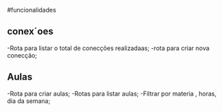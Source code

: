 #funcionalidades

## conex´oes
-Rota para listar o total de conecções realizadaas;
-rota para criar nova conecção;

## Aulas
-Rota para criar aulas;
-Rotas para listar aulas;
 -Filtrar por materia , horas, dia da semana;
